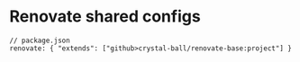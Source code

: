 # Renovate shared configs

```
// package.json
renovate: { "extends": ["github>crystal-ball/renovate-base:project"] }
```
